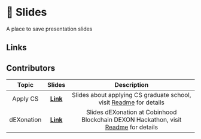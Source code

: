 # 📖 Slides
A place to save presentation slides

## Links
## Contributors
|Topic|Slides|Description|
|:-:|:-:|:-:|
|Apply CS| **[Link](https://cryolite.me/slides/apply/)**| Slides about applying CS graduate school, visit [Readme](apply/readme.md) for details|
|dEXonation|**[Link](https://github.com/CryoliteZ/slides/blob/master/dEXonation/dEXonation.pdf)**|Slides dEXonation at Cobinhood Blockchain DEXON Hackathon, visit [Readme](dEXonation/readme.md)  for details|

